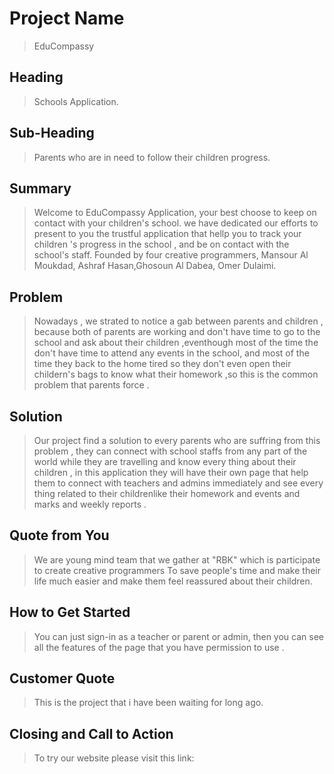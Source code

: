 # Project Name #
 > EduCompassy

## Heading ##
 > Schools Application.

## Sub-Heading ##
 >Parents who are in need to follow their children progress.

## Summary ##
 > Welcome to EduCompassy Application,  your best choose to keep on contact with your children's school.
we  have dedicated our efforts to present to you  the trustful application that hellp you to track your children 's progress in the school , and be on contact with the school's staff.
 Founded by four creative programmers, Mansour Al Moukdad, Ashraf Hasan,Ghosoun Al Dabea, Omer Dulaimi.



 ## Problem ##
 > Nowadays , we strated to notice a gab between parents and children , because  both of parents are working and don't have time to go to the school and ask about their children ,eventhough  most of the time the don't have time to attend any events in the school,  and most of the time they back to the home tired so they don't even open their  childern's bags to know what their homework ,so this is  the common problem that parents force .

## Solution ##
 > Our project find a solution to every parents who are suffring from this problem , they can connect with school staffs from any part of the world while they are travelling and know every thing about their children , in this application they will have their own page that help them to connect with teachers and admins immediately  and see every thing related to their childrenlike their homework and events and marks and weekly reports  .
 

 ## Quote from You ##
 > We are  young mind team that we gather at "RBK" which is participate to create creative programmers
 To save people's time and make their life much easier and  make them feel reassured about their children.

## How to Get Started ##
 > You can just sign-in as a teacher or parent or admin, then you can see all the features of the page that you have permission to use .


## Customer Quote ##
 > This is the project that i have been waiting for long ago.

## Closing and Call to Action ##
 > To try our website please visit this link: